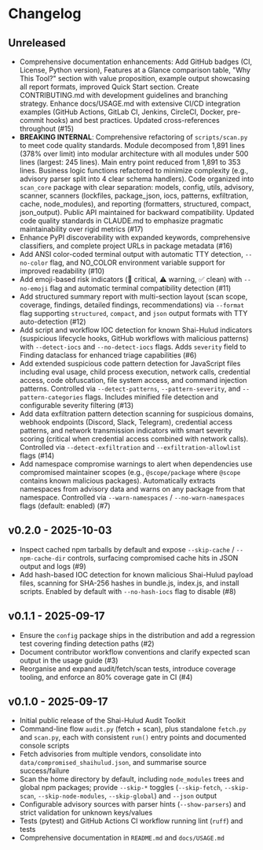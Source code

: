 # Changelog

## Unreleased

- Comprehensive documentation enhancements: Add GitHub badges (CI, License, Python version),
  Features at a Glance comparison table, "Why This Tool?" section with value proposition,
  example output showcasing all report formats, improved Quick Start section. Create
  CONTRIBUTING.md with development guidelines and branching strategy. Enhance docs/USAGE.md
  with extensive CI/CD integration examples (GitHub Actions, GitLab CI, Jenkins, CircleCI,
  Docker, pre-commit hooks) and best practices. Updated cross-references throughout (#15)
- **BREAKING INTERNAL**: Comprehensive refactoring of `scripts/scan.py` to meet code
  quality standards. Module decomposed from 1,891 lines (378% over limit) into modular
  architecture with all modules under 500 lines (largest: 245 lines). Main entry point
  reduced from 1,891 to 353 lines. Business logic functions refactored to minimize
  complexity (e.g., advisory parser split into 4 clear schema handlers). Code organized
  into `scan_core` package with clear separation: models, config, utils, advisory,
  scanner, scanners (lockfiles, package_json, iocs, patterns, exfiltration, cache,
  node_modules), and reporting (formatters, structured, compact, json_output). Public
  API maintained for backward compatibility. Updated code quality standards in CLAUDE.md
  to emphasize pragmatic maintainability over rigid metrics (#17)
- Enhance PyPI discoverability with expanded keywords, comprehensive classifiers,
  and complete project URLs in package metadata (#16)
- Add ANSI color-coded terminal output with automatic TTY detection, `--no-color`
  flag, and NO_COLOR environment variable support for improved readability (#10)
- Add emoji-based risk indicators (🚨 critical, ⚠️ warning, ✅ clean) with
  `--no-emoji` flag and automatic terminal compatibility detection (#11)
- Add structured summary report with multi-section layout (scan scope, coverage,
  findings, detailed findings, recommendations) via `--format` flag supporting
  `structured`, `compact`, and `json` output formats with TTY auto-detection (#12)
- Add script and workflow IOC detection for known Shai-Hulud indicators (suspicious
  lifecycle hooks, GitHub workflows with malicious patterns) with `--detect-iocs`
  and `--no-detect-iocs` flags. Adds `severity` field to Finding dataclass for
  enhanced triage capabilities (#6)
- Add extended suspicious code pattern detection for JavaScript files including
  eval usage, child process execution, network calls, credential access, code
  obfuscation, file system access, and command injection patterns. Controlled via
  `--detect-patterns`, `--pattern-severity`, and `--pattern-categories` flags.
  Includes minified file detection and configurable severity filtering (#13)
- Add data exfiltration pattern detection scanning for suspicious domains, webhook
  endpoints (Discord, Slack, Telegram), credential access patterns, and network
  transmission indicators with smart severity scoring (critical when credential
  access combined with network calls). Controlled via `--detect-exfiltration` and
  `--exfiltration-allowlist` flags (#14)
- Add namespace compromise warnings to alert when dependencies use compromised
  maintainer scopes (e.g., `@scope/package` where `@scope` contains known malicious
  packages). Automatically extracts namespaces from advisory data and warns on any
  package from that namespace. Controlled via `--warn-namespaces` / `--no-warn-namespaces`
  flags (default: enabled) (#7)

## v0.2.0 - 2025-10-03

- Inspect cached npm tarballs by default and expose `--skip-cache` /
  `--npm-cache-dir` controls, surfacing compromised cache hits in JSON
  output and logs (#9)
- Add hash-based IOC detection for known malicious Shai-Hulud payload files,
  scanning for SHA-256 hashes in bundle.js, index.js, and install scripts.
  Enabled by default with `--no-hash-iocs` flag to disable (#8)

## v0.1.1 - 2025-09-17

- Ensure the `config` package ships in the distribution and add a regression test
  covering finding detection paths (#2)
- Document contributor workflow conventions and clarify expected scan output in
  the usage guide (#3)
- Reorganise and expand audit/fetch/scan tests, introduce coverage tooling, and
  enforce an 80% coverage gate in CI (#4)

## v0.1.0 - 2025-09-17

- Initial public release of the Shai-Hulud Audit Toolkit
- Command-line flow `audit.py` (fetch + scan), plus standalone `fetch.py` and
  `scan.py`, each with consistent `run()` entry points and documented console
  scripts
- Fetch advisories from multiple vendors, consolidate into
  `data/compromised_shaihulud.json`, and summarise source success/failure
- Scan the home directory by default, including `node_modules` trees and global
  npm packages; provide `--skip-*` toggles (`--skip-fetch`, `--skip-scan`,
  `--skip-node-modules`, `--skip-global`) and `--json` output
- Configurable advisory sources with parser hints (`--show-parsers`) and strict
  validation for unknown keys/values
- Tests (pytest) and GitHub Actions CI workflow running lint (`ruff`) and tests
- Comprehensive documentation in `README.md` and `docs/USAGE.md`
